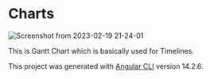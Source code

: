 # Charts

![Screenshot from 2023-02-19 21-24-01](https://user-images.githubusercontent.com/72967553/219959280-d7cbff65-f727-4840-9ba3-37839ba417c4.png)

This is Gantt Chart which is basically used for Timelines.

This project was generated with [Angular CLI](https://github.com/angular/angular-cli) version 14.2.6.

